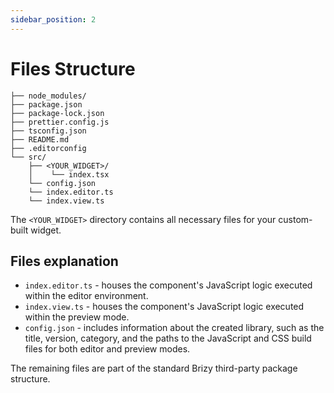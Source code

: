 ```yaml
---
sidebar_position: 2
---
```

# Files Structure

```shell
├── node_modules/
├── package.json
├── package-lock.json
├── prettier.config.js
├── tsconfig.json
├── README.md
├── .editorconfig
└── src/
    ├── <YOUR_WIDGET>/
    │    └── index.tsx
    └── config.json
    └── index.editor.ts
    └── index.view.ts
```
The `<YOUR_WIDGET>` directory contains all necessary files for your custom-built widget.

## Files explanation

- `index.editor.ts` - houses the component's JavaScript logic executed within the editor environment.
- `index.view.ts` - houses the component's JavaScript logic executed within the preview mode.
- `config.json` - includes information about the created library, such as the title, version, category, and the paths to the JavaScript and CSS build files for both editor and preview modes.


The remaining files are part of the standard Brizy third-party package structure.
